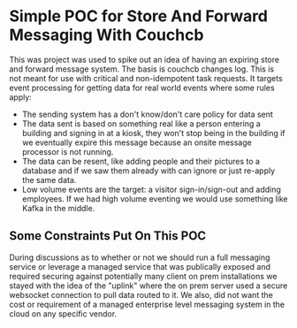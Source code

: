 # Simple POC for Store And Forward Messaging With Couchcb 
This was project was used to spike out an idea of having an expiring store and forward message system. The basis is couchcb changes log. This is not meant for use with critical and non-idempotent task requests. It targets event processing for getting data for real world events where some rules apply:

* The sending system has a don't know/don't care policy for data sent
* The data sent is based on something real like a person entering a building and signing in at a kiosk, they won't stop being in the building if we eventually expire this message because an onsite message processor is not running.
* The data can be resent, like adding people and their pictures to a database and if we saw them already with can ignore or just re-apply the same data.
* Low volume events are the target: a visitor sign-in/sign-out and adding employees. If we had high volume eventing we would use something like Kafka in the middle.

## Some Constraints Put On This POC
During discussions as to whether or not we should run a full messaging service or leverage a managed service that was publically exposed and required securing against potentially many client on prem installations we stayed with the idea of the "uplink" where the on prem server used a secure websocket connection to pull data routed to it. We also, did not want the cost or requirement of a managed enterprise level messaging system in the cloud on any specific vendor.
